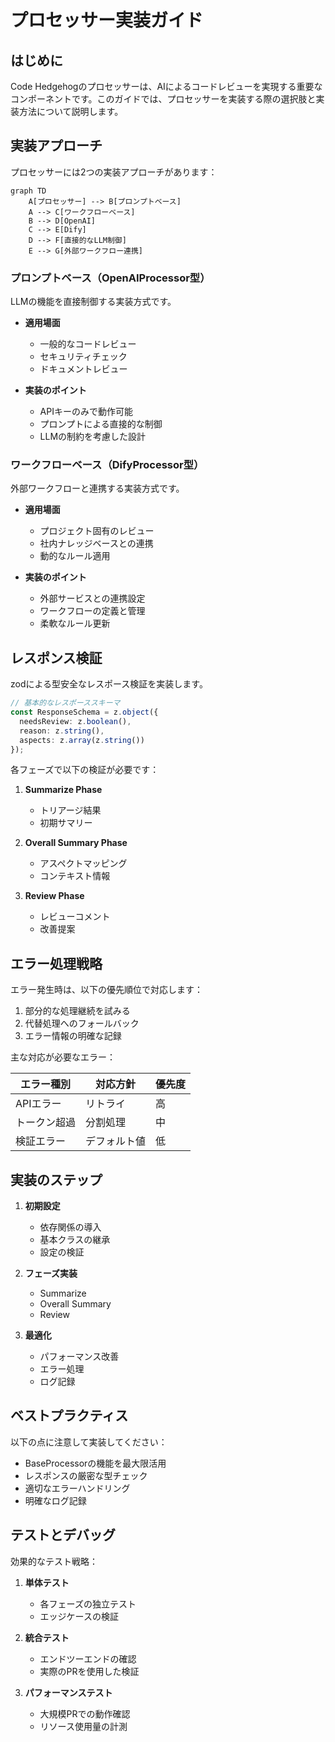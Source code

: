 # プロセッサー実装ガイド

## はじめに

Code Hedgehogのプロセッサーは、AIによるコードレビューを実現する重要なコンポーネントです。このガイドでは、プロセッサーを実装する際の選択肢と実装方法について説明します。

## 実装アプローチ

プロセッサーには2つの実装アプローチがあります：

```mermaid
graph TD
    A[プロセッサー] --> B[プロンプトベース]
    A --> C[ワークフローベース]
    B --> D[OpenAI]
    C --> E[Dify]
    D --> F[直接的なLLM制御]
    E --> G[外部ワークフロー連携]
```

### プロンプトベース（OpenAIProcessor型）

LLMの機能を直接制御する実装方式です。

- **適用場面**
  - 一般的なコードレビュー
  - セキュリティチェック
  - ドキュメントレビュー

- **実装のポイント**
  - APIキーのみで動作可能
  - プロンプトによる直接的な制御
  - LLMの制約を考慮した設計

### ワークフローベース（DifyProcessor型）

外部ワークフローと連携する実装方式です。

- **適用場面**
  - プロジェクト固有のレビュー
  - 社内ナレッジベースとの連携
  - 動的なルール適用

- **実装のポイント**
  - 外部サービスとの連携設定
  - ワークフローの定義と管理
  - 柔軟なルール更新

## レスポンス検証

zodによる型安全なレスポース検証を実装します。

```typescript
// 基本的なレスポーススキーマ
const ResponseSchema = z.object({
  needsReview: z.boolean(),
  reason: z.string(),
  aspects: z.array(z.string())
});
```

各フェーズで以下の検証が必要です：

1. **Summarize Phase**
   - トリアージ結果
   - 初期サマリー

2. **Overall Summary Phase**
   - アスペクトマッピング
   - コンテキスト情報

3. **Review Phase**
   - レビューコメント
   - 改善提案

## エラー処理戦略

エラー発生時は、以下の優先順位で対応します：

1. 部分的な処理継続を試みる
2. 代替処理へのフォールバック
3. エラー情報の明確な記録

主な対応が必要なエラー：

| エラー種別 | 対応方針 | 優先度 |
|------------|----------|---------|
| APIエラー | リトライ | 高 |
| トークン超過 | 分割処理 | 中 |
| 検証エラー | デフォルト値 | 低 |

## 実装のステップ

1. **初期設定**
   - 依存関係の導入
   - 基本クラスの継承
   - 設定の検証

2. **フェーズ実装**
   - Summarize
   - Overall Summary
   - Review

3. **最適化**
   - パフォーマンス改善
   - エラー処理
   - ログ記録

## ベストプラクティス

以下の点に注意して実装してください：

- BaseProcessorの機能を最大限活用
- レスポンスの厳密な型チェック
- 適切なエラーハンドリング
- 明確なログ記録

## テストとデバッグ

効果的なテスト戦略：

1. **単体テスト**
   - 各フェーズの独立テスト
   - エッジケースの検証

2. **統合テスト**
   - エンドツーエンドの確認
   - 実際のPRを使用した検証

3. **パフォーマンステスト**
   - 大規模PRでの動作確認
   - リソース使用量の計測